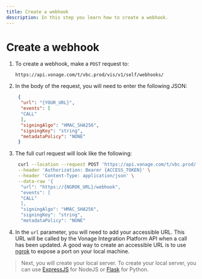 ```yaml
---
title: Create a webhook
description: In this step you learn how to create a webhook.
---
```


# Create a webhook

1. To create a webhook, make a `POST` request to:

   `https://api.vonage.com/t/vbc.prod/vis/v1/self/webhooks/`

2. In the body of the request, you will need to enter the following JSON:

   ```json
    {
     "url": "{YOUR_URL}",
     "events": [
     "CALL"
     ],
     "signingAlgo": "HMAC_SHA256",
     "signingKey": "string",
     "metadataPolicy": "NONE"
    }
   ```

3. The full curl request will look like the following:

   ```bash
    curl --location --request POST 'https://api.vonage.com/t/vbc.prod/vis/v1/self/webhooks/' \
    --header 'Authorization: Bearer {ACCESS_TOKEN}' \
    --header 'Content-Type: application/json' \
    --data-raw '{
     "url": "https://{NGROK_URL}/webhook",
     "events": [
     "CALL"
     ],
     "signingAlgo": "HMAC_SHA256",
     "signingKey": "string",
     "metadataPolicy": "NONE"
   ```

4. In the `url` parameter, you will need to add your accessible URL. This URL will be called by the Vonage Integration Platform API when a call has been updated. A good way to create an accessible URL is to use [ngrok](https://www.nexmo.com/blog/2017/07/04/local-development-nexmo-ngrok-tunnel-dr) to expose a port on your local machine.

> Next, you will create your local server. To create your local server, you can use [ExpressJS](https://expressjs.com) for NodeJS or [Flask](https://flask.palletsprojects.com/en/1.1.x/) for Python.
